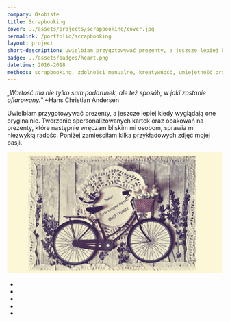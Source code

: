 ```yaml
---
company: Osobiste
title: Scrapbooking
cover: ../assets/projects/scrapbooking/cover.jpg
permalink: /portfolio/scrapbooking
layout: project
short-description: Uwielbiam przygotowywać prezenty, a jeszcze lepiej kiedy wyglądają one oryginalnie
badge: ../assets/badges/heart.png
datetime: 2016-2018
methods: scrapbooking, zdolności manualne, kreatywność, umiejętność organizacji własnej pracy
---
```


<p><i>„Wartość ma nie tylko sam podarunek, ale też sposób, w&nbsp;jaki zostanie ofiarowany.”</i> ~Hans Christian Andersen</p>

Uwielbiam przygotowywać prezenty, a&nbsp;jeszcze lepiej kiedy wyglądają one oryginalnie. Tworzenie spersonalizowanych kartek oraz opakowań na prezenty, które następnie wręczam bliskim mi osobom, sprawia mi niezwykłą radość. Poniżej zamieściłam kilka przykładowych zdjęć mojej pasji.

<div class="project-image">
	<img src="../assets/projects/scrapbooking/0.jpg" />
</div>

<ul class="gallery">
	<li class="item" href="../assets/projects/scrapbooking/1.jpg" style="background-image: url(../assets/projects/scrapbooking/1.jpg);"></li>
	<li class="item" href="../assets/projects/scrapbooking/2.jpg" style="background-image: url(../assets/projects/scrapbooking/2.jpg);"></li>
	<li class="item" href="../assets/projects/scrapbooking/3.jpg" style="background-image: url(../assets/projects/scrapbooking/3.jpg);"></li>
	<li class="item" href="../assets/projects/scrapbooking/4.jpg" style="background-image: url(../assets/projects/scrapbooking/4.jpg);"></li>
	<li class="item" href="../assets/projects/scrapbooking/5.jpg" style="background-image: url(../assets/projects/scrapbooking/5.jpg);"></li>
</ul>